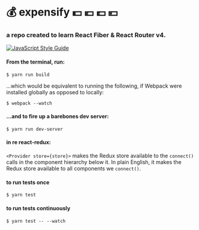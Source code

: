 # :moneybag: expensify :dollar: :euro: :pound: :yen:

### a repo created to learn React Fiber & React Router v4.

[![JavaScript Style Guide](https://cdn.rawgit.com/standard/standard/master/badge.svg)](https://github.com/standard/standard)

#### From the terminal, run:

```
$ yarn run build
```

...which would be equivalent to running the following, if Webpack were installed globally as opposed to locally:

```
$ webpack --watch
```

#### ...and to fire up a barebones dev server:

```
$ yarn run dev-server
```

#### in re react-redux:

`<Provider store={store}>` makes the Redux store available to the `connect()` calls in the component hierarchy below it. In plain English, it makes the Redux store available to all components we `connect()`.

#### to run tests once

```
$ yarn test
```

#### to run tests continuously

```
$ yarn test -- --watch
```